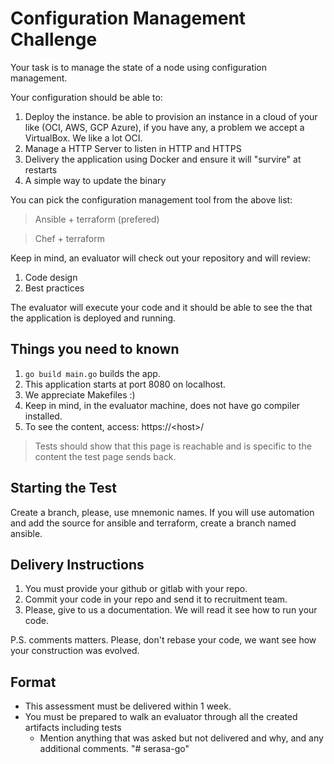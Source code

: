 # Configuration Management Challenge

Your task is to manage the state of a node using configuration management.

Your configuration should be able to:

1. Deploy the instance. be able to provision an instance in a cloud of your like (OCI, AWS, GCP Azure), if you have any, a problem we accept a VirtualBox. We like a lot OCI.
2. Manage a HTTP Server to listen in HTTP and HTTPS
3. Delivery the application using Docker and ensure it will "survire" at restarts
4. A simple way to update the binary

You can pick the configuration management tool from the above list:

> Ansible + terraform (prefered)

> Chef + terraform

Keep in mind, an evaluator will check out your repository and will review:

1. Code design
2. Best practices

The evaluator will execute your code and it should be able to see the that the application is deployed and running.

## Things you need to known

1. `go build main.go` builds the app.
2. This application starts at port 8080 on localhost.
3. We appreciate Makefiles :)
4. Keep in mind, in the evaluator machine, does not have go compiler installed.
5. To see the content, access: https://\<host\>/

> Tests should show that this page is reachable and is specific to the content the test page sends back.

## Starting the Test

Create a branch, please, use mnemonic names. If you will use automation and add the source for ansible and terraform, create a branch named ansible.

## Delivery Instructions

1. You must provide your github or gitlab with your repo.
1. Commit your code in your repo and send it to recruitment team.
1. Please, give to us a documentation. We will read it see how to run your code.

P.S. comments matters. Please, don't rebase your code, we want see how your construction was evolved.

## Format

* This assessment must be delivered within 1 week.
* You must be prepared to walk an evaluator through all the created artifacts including tests
    * Mention anything that was asked but not delivered and why, and any additional comments.
"# serasa-go" 
